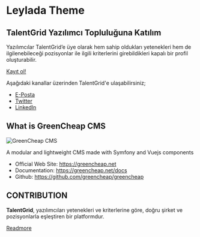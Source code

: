 # Leylada Theme

## TalentGrid Yazılımcı Topluluğuna Katılım

Yazılımcılar TalentGrid’e üye olarak hem sahip oldukları yetenekleri hem de ilgilenebileceği pozisyonlar ile ilgili kriterlerini girebildikleri kapalı bir profil oluşturabilir.

[Kayıt ol!](https://app.talentgrid.io/register?source=askidakod)

Aşağıdaki kanallar üzerinden TalentGrid'e ulaşabilirsiniz;

-   [E-Posta](mailto:hello@talentgrid.io)
-   [Twitter](https://twitter.com/TalentGrid_io)
-   [LinkedIn](https://www.linkedin.com/company/talentgrid-io)

## What is GreenCheap CMS

![GreenCheap CMS](https://res.cloudinary.com/dwmejslx5/image/upload/v1613331047/greencheap/heading-image_lenvxf.jpg)

A modular and lightweight CMS made with Symfony and Vuejs components

-   Official Web Site: https://greencheap.net
-   Documentation: https://greencheap.net/docs
-   Github: https://github.com/greencheap/greencheap

## CONTRIBUTION

**TalentGrid**, yazılımcıları yetenekleri ve kriterlerine göre, doğru şirket ve pozisyonlarla eşleştiren bir platformdur.

[Readmore](CONTRIBUTION.md)
